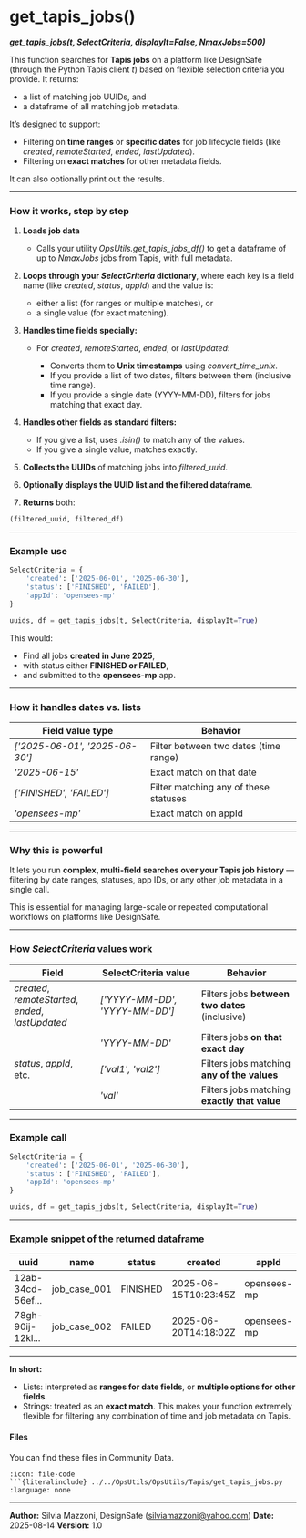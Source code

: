 # get_tapis_jobs()
***get_tapis_jobs(t, SelectCriteria, displayIt=False, NmaxJobs=500)***


This function searches for **Tapis jobs** on a platform like DesignSafe (through the Python Tapis client *t*) based on flexible selection criteria you provide.
It returns:

* a list of matching job UUIDs, and
* a dataframe of all matching job metadata.

It’s designed to support:

* Filtering on **time ranges** or **specific dates** for job lifecycle fields (like *created*, *remoteStarted*, *ended*, *lastUpdated*).
* Filtering on **exact matches** for other metadata fields.

It can also optionally print out the results.

---

### How it works, step by step

1. **Loads job data**

   * Calls your utility *OpsUtils.get_tapis_jobs_df()* to get a dataframe of up to *NmaxJobs* jobs from Tapis, with full metadata.

2. **Loops through your *SelectCriteria* dictionary**, where each key is a field name (like *created*, *status*, *appId*) and the value is:

   * either a list (for ranges or multiple matches), or
   * a single value (for exact matching).

3. **Handles time fields specially:**

   * For *created*, *remoteStarted*, *ended*, or *lastUpdated*:

     * Converts them to **Unix timestamps** using *convert_time_unix*.
     * If you provide a list of two dates, filters between them (inclusive time range).
     * If you provide a single date (YYYY-MM-DD), filters for jobs matching that exact day.

4. **Handles other fields as standard filters:**

   * If you give a list, uses *.isin()* to match any of the values.
   * If you give a single value, matches exactly.

5. **Collects the UUIDs** of matching jobs into *filtered_uuid*.

6. **Optionally displays the UUID list and the filtered dataframe**.

7. **Returns** both:

```python
(filtered_uuid, filtered_df)
```

---

### Example use

```python
SelectCriteria = {
    'created': ['2025-06-01', '2025-06-30'],
    'status': ['FINISHED', 'FAILED'],
    'appId': 'opensees-mp'
}

uuids, df = get_tapis_jobs(t, SelectCriteria, displayIt=True)
```

This would:

* Find all jobs **created in June 2025**,
* with status either **FINISHED or FAILED**,
* and submitted to the **opensees-mp** app.

---

### How it handles dates vs. lists

| Field value type               | Behavior                              |
| ------------------------------ | ------------------------------------- |
| *['2025-06-01', '2025-06-30']* | Filter between two dates (time range) |
| *'2025-06-15'*                 | Exact match on that date              |
| *['FINISHED', 'FAILED']*       | Filter matching any of these statuses |
| *'opensees-mp'*                | Exact match on appId                  |

---

### Why this is powerful

It lets you run **complex, multi-field searches over your Tapis job history** — filtering by date ranges, statuses, app IDs, or any other job metadata in a single call.

This is essential for managing large-scale or repeated computational workflows on platforms like DesignSafe.

---

### How *SelectCriteria* values work

| **Field**                                             | **SelectCriteria value**       | **Behavior**                                   |
| ----------------------------------------------------- | ------------------------------ | ---------------------------------------------- |
| *created*, *remoteStarted*,<br>*ended*, *lastUpdated* | *['YYYY-MM-DD', 'YYYY-MM-DD']* | Filters jobs **between two dates** (inclusive) |
|                                                       | *'YYYY-MM-DD'*                 | Filters jobs **on that exact day**             |
| *status*, *appId*, etc.                               | *['val1', 'val2']*             | Filters jobs matching **any of the values**    |
|                                                       | *'val'*                        | Filters jobs matching **exactly that value**   |

---

### Example call

```python
SelectCriteria = {
    'created': ['2025-06-01', '2025-06-30'],
    'status': ['FINISHED', 'FAILED'],
    'appId': 'opensees-mp'
}

uuids, df = get_tapis_jobs(t, SelectCriteria, displayIt=True)
```

---

### Example snippet of the returned dataframe

| uuid              | name           | status   | created              | appId       | ... |
| ----------------- | -------------- | -------- | -------------------- | ----------- | --- |
| 12ab-34cd-56ef... | job\_case\_001 | FINISHED | 2025-06-15T10:23:45Z | opensees-mp | ... |
| 78gh-90ij-12kl... | job\_case\_002 | FAILED   | 2025-06-20T14:18:02Z | opensees-mp | ... |

---

**In short:**

* Lists: interpreted as **ranges for date fields**, or **multiple options for other fields**.
* Strings: treated as an **exact match**.
  This makes your function extremely flexible for filtering any combination of time and job metadata on Tapis.

#### Files
You can find these files in Community Data.

```{dropdown} get_tapis_jobs.py
:icon: file-code
```{literalinclude} ../../OpsUtils/OpsUtils/Tapis/get_tapis_jobs.py
:language: none
```


---

**Author:** Silvia Mazzoni, DesignSafe (silviamazzoni@yahoo.com)
**Date:** 2025-08-14
**Version:** 1.0